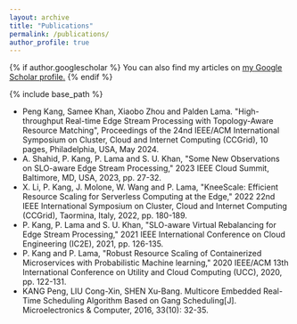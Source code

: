 ```yaml
---
layout: archive
title: "Publications"
permalink: /publications/
author_profile: true
---
```


{% if author.googlescholar %}
  You can also find my articles on <u><a href="{{author.googlescholar}}">my Google Scholar profile</a>.</u>
{% endif %}

{% include base_path %}

* Peng Kang, Samee Khan, Xiaobo Zhou and Palden Lama. "High-throughput Real-time Edge Stream Processing with Topology-Aware Resource Matching", Proceedings of the 24nd IEEE/ACM International Symposium on Cluster, Cloud and Internet Computing (CCGrid), 10 pages, Philadelphia, USA, May 2024.
* A. Shahid, P. Kang, P. Lama and S. U. Khan, "Some New Observations on SLO-aware Edge Stream Processing," 2023 IEEE Cloud Summit, Baltimore, MD, USA, 2023, pp. 27-32.
* X. Li, P. Kang, J. Molone, W. Wang and P. Lama, "KneeScale: Efficient Resource Scaling for Serverless Computing at the Edge," 2022 22nd IEEE International Symposium on Cluster, Cloud and Internet Computing (CCGrid), Taormina, Italy, 2022, pp. 180-189.
* P. Kang, P. Lama and S. U. Khan, "SLO-aware Virtual Rebalancing for Edge Stream Processing," 2021 IEEE International Conference on Cloud Engineering (IC2E), 2021, pp. 126-135.
* P. Kang and P. Lama, "Robust Resource Scaling of Containerized Microservices with Probabilistic Machine learning," 2020 IEEE/ACM 13th International Conference on Utility and Cloud Computing (UCC), 2020, pp. 122-131.
* KANG Peng, LIU Cong-Xin, SHEN Xu-Bang. Multicore Embedded Real-Time Scheduling Algorithm Based on Gang Scheduling[J]. Microelectronics & Computer, 2016, 33(10): 32-35.


